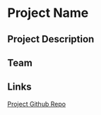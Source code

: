 # Project Name

## Project Description

## Team

## Links

[Project Github Repo](https://github.com)
